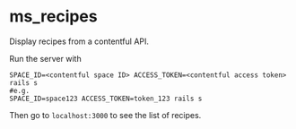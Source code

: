 # ms_recipes

Display recipes from a contentful API.

Run the server with 

```shell
SPACE_ID=<contentful space ID> ACCESS_TOKEN=<contentful access token> rails s
#e.g.
SPACE_ID=space123 ACCESS_TOKEN=token_123 rails s
```

Then go to `localhost:3000` to see the list of recipes.
